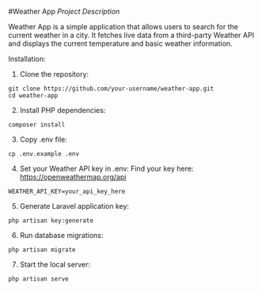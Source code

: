 #Weather App
*Project Description*

Weather App is a simple application that allows users to search for the current weather in a city. It fetches live data from a third-party Weather API and displays the current temperature and basic weather information.

Installation: 
1. Clone the repository:
```laravel
git clone https://github.com/your-username/weather-app.git
cd weather-app
```
2. Install PHP dependencies:
```laravel
composer install
```
3. Copy .env file:
```laravel
cp .env.example .env
```
4. Set your Weather API key in .env:
Find your key here: https://openweathermap.org/api
```laravel
WEATHER_API_KEY=your_api_key_here
```
5. Generate Laravel application key:
```laravel
php artisan key:generate
```
6. Run database migrations:
```laravel
php artisan migrate
```
7. Start the local server:
```laravel
php artisan serve
```

   
   
